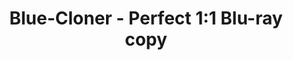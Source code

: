 ---
title: Blue-Cloner - Perfect 1:1 Blu-ray copy
metaItems: # seo 内容
  - name: description
    content: Blue-Cloner is top-rated Blu-ray copy/backup/burn/decryption software which can copy Blu-ray movies to blank Blu-ray/DVD/AVCHD discs or hard disk as Blu-ray folders and ISO image files with just one or a few clicks.
  - name: keywords
    content: Blue-Cloner, Blu-ray copy
layout: fluid
template: product
pagify: true #页面化
type: software
model: sic
name: Streaming Cloner Ultimate
logo:
  iconUrl: 
boxes:
  - imageUrl: sicu-box-ultimate.png #默认盒子图
desc:
  shortText: Copy/backup/burn/decrypt Blu-ray/4K UHD movies to Blu-ray/DVD discs or hard disk.
  longText: |
    Blue-Cloner 2021 is all new Blu-ray copy/backup/burn/decryption software which can copy Blu-ray movies, including 3D, to blank Blu-ray/DVD/AVCHD discs or hard disk as Blu-ray folders and ISO image files with just one or a few clicks. In addition, Blue-Cloner 2021 has been enhanced to copy 4K UHD Blu-ray to a blank Blu-ray disc with an UHD friendly drive, with Dolby Vision and the HDR10 video quality preserved. The third party plug-in OpenCloner Decode widget allows VLC to play encrypted Blu-ray and UHD movies.
mainBanner:
  name: main-banner
  overflow: hidden
  title: Streaming Cloner
  subtitle: Powerful video download software
  text: Can help you download the latest popular streaming media. It is convenient for you to share and create all kind of videos.
  bgStyle:
    imageUrl: banner-bg1.jpg
  mainImage:
    imageUrl: person-banner.png
  shapeLump:
    - imageUrl: icons/amazon.png
      class: shape5
    - imageUrl: icons/netflix.png
      class: shape4   
  button:
    text: Try it Now
    path: store
  learnMore: 
    text: Learn More
    path: store
funFacts:
  name: fun-facts
  overflow: hidden
  sectionClass: bg-white funfacts-area
  container: container
  paddingY: 8
  numUnit:  
  bgStyle:
    imageUrl: map.png 
    size: contain 
  items:
    - value: 150000
      name: Downloaded
    - value: 12000
      name: Subscriptions    
    - value: 10000
      name: Downloaded 
videoPlatforms:
  name: video-platforms
  overflow: hidden
  sectionClass: bg-white
  container: container
  paddingY: 4
  numUnit: K
  title: Supported Streaming Video Platforms
  bar: false
  items:
    - title: Amazon
      imageUrl: icons/amazon.png
      text: Can help you download the latest popular streaming media. It is convenient for you to share and create all kind of videos.
    - title: Netflix
      imageUrl: icons/netflix.png
      text: Can help you download the latest popular streaming media. It is convenient for you to share and create all kind of videos.
orderList:
  name: order list
  overflow: hidden
  container: container
  sectionClass: bg-eef6fd
  paddingY: 6
  additionClass: 
  subscription:
    separationText: Or
    tips:
      - Automatic renewal, cancel at any time.
      - 30 Days Money Back Guarantee
      - 12/7 Support        
  items:
    - text: 
      name: Streaming-Cloner Ultimate
      imageUrl: sicu-box-ultimate.png
      price: 99.90
      buyLink: test
      subscriptions:
        - price: 9.9
          text: monthly Plan
          buyLink: test
        - price: 24.9
          text: 3-months Plan
          buyLink: test      
        - price: 42.9
          text: 6-months Plan
          buyLink: test     
        - price: 79.9
          text: Yearly Plan
          buyLink: test                        
    - text: 
      name: Streaming-Cloner NF Downloader
      imageUrl: sicnf-box.png
      price: 159.50
      buyLink: test
      tips: #覆写
        - One-time payment
        - Unlimited free upgrades
        - 30 Days Money Back Guarantee
        - 12/7 Support     
      subscriptions:
        - price: 9.9
          text: monthly Plan
          buyLink: https://test
        - price: 24.9
          text: 3-months Plan
          buyLink: test      
        - price: 42.9
          text: 6-months Plan
          buyLink: test     
        - price: 79.9
          text: Yearly Plan
          buyLink: test                  
    - text: 
      name: Streaming-Cloner AZ Downloader
      imageUrl: sicaz-box.png  
      price: 99.90
      buyLink: test 
      subscriptions:
        - price: 9.9
          text: monthly Plan
          buyLink: test
        - price: 24.9
          text: 3-months Plan
          buyLink: test      
        - price: 42.9
          text: 6-months Plan
          buyLink: test     
        - price: 79.9
          text: Yearly Plan
          buyLink: test          
banner:
  name: banner
  overflow: hidden
  container: container
  sectionClass: bg-gradient text-white
  paddingY: 6
  additionClass: text-center
  title: More Platforms Will be Supported Soon
  bar: false
  button:
    text: Join to Get Update
    variant: outline-light
    path: /order
  bgStyle:
    imageUrl: banner_bg_clouds.png
    positionX: center
    opacity: 0.4
easyToUse:
  name: easy to Use
  overflow: hidden
  container: container
  sectionClass: bg-white
  paddingY: 6
  additionClass: 
  title: Super Easy to Use
  bar: false
  template: 
    type: slider
  items:
    - title: Find your Favorite Video
      imageUrl: screenshot/os_screenshot.png
    - title: One Click to Download
      imageUrl: https://static.cloner-alliance.com/image/web/ca-998p_specs_box.jpg
    - title: Get Videos within Minutes
      imageUrl: screenshot/os_screenshot.png
whyChoose:
  name: why-choose
  overflow: hidden
  container: container
  sectionClass: bg-white
  paddingY: 6
  additionClass: 
  title: Why Choose Streaming Cloner
  textTop: Compared with competitors, Streaming Cloner has obvious technial and customer service advantages
  mainImage:
    imageUrl: why-choose-man.png
  widget:
    type: wow-image
    images:
      - imageUrl: icons/Checked.png 
        wow:
          fade: fadeIn   
        style: 'top: 240px'    
      - imageUrl: icons/hand.png
        wow:
          fade: fadeInUp
        style: 'top: 300px'
  template: 
    type: whyChoose
  button:
    text: Try it Now
    note: Permanent Free Trail
  items:
    - title: 4x Times Faster
      text: The latest encoding engine makes the download speed up to 4 times faster    
      imageUrl: icons/faster.png
    - title: Real 1080p Download
      text: Directly download HD video from the video platform. Not laggingScreen-Recording  
      imageUrl: icons/1080p-download.png
    - title: AC3,DTS Supported
      text: Get high-fidelity multi-track sound. Keep your the best experience of watching videos
      imageUrl: icons/multi-track.png
    - title: DRM Removed
      text: Get the HD video with DRM removed to facilitate your sharing and re-creation
      imageUrl: icons/drm.png
    - title: Safe and Security
      text: Use 128bit encryption technology to ensure the security of your platform account
      imageUrl: icons/safe-security.png
    - title: Live Chat 7*12
      text: We provide ticket and live chat services. Help customers solve problems at any time 
      imageUrl: icons/live-chat.png   
     
feedback:
  name: feedback
  overflow: hidden
  container: container
  sectionClass: bg-eef6fd
  paddingY: 6
  additionClass: 
  title: What Users Saying
  items:
    - text: I have tried many free softwares, none of them can work well, some of them have many limits, some of them are poor quality.SIC Helper can live almost any game playing or audios with good quality.It is also inexpensive software.
      name: David Luis
      iconUrl: author/author1.jpg
    - text: It lives all popular game playing on my channel.This software is also easy to use, I can select any device or the right game playing as source. It is a great program!
      name: Steven Smith
      iconUrl: author/author2.jpg
    - text: SIC Helper is a strong contender, if not one of the very best programs out there, and it has the capability to do so much more if you need it to.
      name: Sarah Lucy
      iconUrl: author/author3.jpg   
faq:
  name: faq
  overflow: hidden
  container: container
  sectionClass: bg-white
  paddingY: 6
  additionClass: 
  title: FAQ
  items:      
    - title: 'What are the main features of SIC Helper?'
      value: 'SIC Helper is an all-in-one live streaming application software. It supports all UVC  devices, and can achieve up to 4K@30fps live streaming. '      
    - title: 'How to improve the quality of live streaming'
      value: 'Please make sure the resolution and frame rate of the source are consistent with the resolution and frame rate of the device. And select constant FPS in setup.'
    - title: 'Can the brightness of the camera be adjusted?'
      value: 'Yes. The brightness can be adjusted in SIC Helper.'
    - title: 'Can I save files to USB flash drive with FAT/FAT32 format?'
      value: 'Yes, SIC Helper can help you to save files to USB flash drive, please set save path as USB flash drive in settings'
    - title: 'Does SIC Helper support 4K resolution input?'
      value: 'Yes, SIC Helper maximum support 3840x2160@60fps.'
    - title: 'How to enable GPU encoding function?'
      value: 'GPU encoding can improve performance, but you need to test before use. Please click Test GPU encoder. '
---